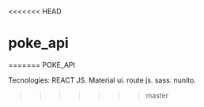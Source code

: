 <<<<<<< HEAD
# poke_api
=======
POKE_API

Tecnologies:
REACT JS.
Material ui.
route js.
sass.
nunito.
>>>>>>> master
